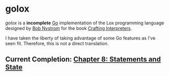 # golox

*golox* is a **incomplete** [Go](https://golang.org) implementation of the Lox programming language designed by [Bob Nystrom](https://github.com/munificent) for the book [Crafting Interpreters](https://github.com/munificent/craftinginterpreters).

I have taken the liberty of taking advantage of some Go features as I've seen fit. Therefore, this is not a direct translation.

## Current Completion: [Chapter 8: Statements and State](http://www.craftinginterpreters.com/statements-and-state.html)
